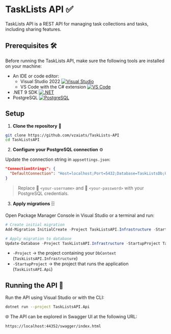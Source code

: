 # TaskLists API ✅

TaskLists API is a REST API for managing task collections and tasks, including sharing features.

## Prerequisites 🛠️

Before running the TaskLists API, make sure the following tools are installed on your machine:

* An IDE or code editor:
  * Visual Studio 2022 [![Visual Studio](https://img.shields.io/badge/Visual%20Studio-2022-blue?logo=visual-studio&logoColor=white)](https://visualstudio.microsoft.com/)
  * VS Code with the C# extension [![VS Code](https://img.shields.io/badge/VS%20Code-blue?logo=visual-studio-code&logoColor=white)](https://code.visualstudio.com/)
* .NET 9 SDK [![.NET](https://img.shields.io/badge/.NET-9.0-blue?logo=dotnet&logoColor=white)](https://dotnet.microsoft.com/en-us/download/dotnet/9.0)
* PostgreSQL [![PostgreSQL](https://img.shields.io/badge/PostgreSQL-17.6-blue?logo=postgresql&logoColor=white)](https://www.postgresql.org/download/)

## Setup

1. **Clone the repository** 📂

```bash
git clone https://github.com/vzaiats/TaskLists-API
cd TaskListsAPI
```

2. **Configure your PostgreSQL connection** ⚙️

Update the connection string in `appsettings.json`:

```json
"ConnectionStrings": {
  "DefaultConnection": "Host=localhost;Port=5432;Database=TaskListsDb;Username=<your-username>;Password=<your-password>;"
}
```

> Replace 👤 `<your-username>` and 🔑 `<your-password>` with your PostgreSQL credentials.

3. **Apply migrations** 🗄️

Open Package Manager Console in Visual Studio or a terminal and run:

```powershell
# Create initial migration
Add-Migration InitialCreate -Project TaskListsAPI.Infrastructure -StartupProject TaskListsAPI.Api

# Apply migration to database
Update-Database -Project TaskListsAPI.Infrastructure -StartupProject TaskListsAPI.Api
```

* `-Project` → the project containing your `DbContext` (`TaskListsAPI.Infrastructure`)
* `-StartupProject` → the project that runs the application (`TaskListsAPI.Api`)

## Running the API 🚀

Run the API using Visual Studio or with the CLI:

```bash
dotnet run --project TaskListsAPI.Api
```

🌐 The API can be explored in Swagger UI at the following URL:

```
https://localhost:44352/swagger/index.html
```
